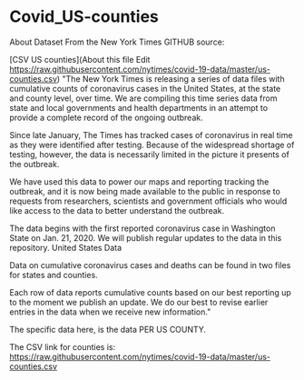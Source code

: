 # Covid_US-counties

About Dataset
From the New York Times GITHUB source:

[CSV US counties](About this file Edit https://raw.githubusercontent.com/nytimes/covid-19-data/master/us-counties.csv)
"The New York Times is releasing a series of data files with cumulative counts of coronavirus cases in the United States, at the state and county level, over time. We are compiling this time series data from state and local governments and health departments in an attempt to provide a complete record of the ongoing outbreak.

Since late January, The Times has tracked cases of coronavirus in real time as they were identified after testing. Because of the widespread shortage of testing, however, the data is necessarily limited in the picture it presents of the outbreak.

We have used this data to power our maps and reporting tracking the outbreak, and it is now being made available to the public in response to requests from researchers, scientists and government officials who would like access to the data to better understand the outbreak.

The data begins with the first reported coronavirus case in Washington State on Jan. 21, 2020. We will publish regular updates to the data in this repository.
United States Data

Data on cumulative coronavirus cases and deaths can be found in two files for states and counties.

Each row of data reports cumulative counts based on our best reporting up to the moment we publish an update. We do our best to revise earlier entries in the data when we receive new information."

The specific data here, is the data PER US COUNTY.

The CSV link for counties is: https://raw.githubusercontent.com/nytimes/covid-19-data/master/us-counties.csv

